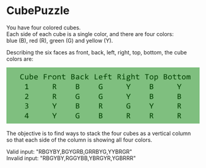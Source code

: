 # CubePuzzle

You have four colored cubes.<br>
Each side of each cube is a single color, and there are four colors:<br>
blue (B), red (R), green (G) and yellow (Y).<br>

Describing the six faces as front, back,
left, right, top, bottom, the cube colors are:<br>

![](./picPuzzle.png)


The objective is to find ways to stack the four cubes as a vertical column<br>
so that each side of the column is showing all four colors.<br>

Valid input: "RBGYBY,BGYGRB,GRRBYG,YYBRGR"<br>
Invalid input: "RBGYBY,RGGYBB,YBRGYR,YGBRRR"

